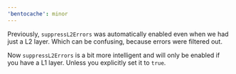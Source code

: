 ```yaml
---
'bentocache': minor
---
```


Previously, `suppressL2Errors` was automatically enabled even when we had just a L2 layer. Which can be confusing, because errors were filtered out. 

Now `suppressL2Errors` is a bit more intelligent and will only be enabled if you have a L1 layer. Unless you explicitly set it to `true`.
